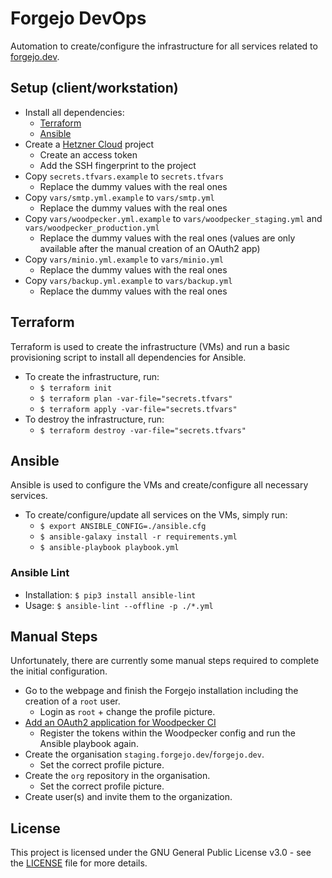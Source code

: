 # Forgejo DevOps

Automation to create/configure the infrastructure for all services related to [forgejo.dev](https://forgejo.dev).


## Setup (client/workstation)

- Install all dependencies:
    - [Terraform](https://developer.hashicorp.com/terraform/cli/install/apt)
    - [Ansible](https://docs.ansible.com/ansible/latest/installation_guide/intro_installation.html)
- Create a [Hetzner Cloud](https://www.hetzner.com/cloud) project
    - Create an access token
    - Add the SSH fingerprint to the project
- Copy `secrets.tfvars.example` to `secrets.tfvars`
    - Replace the dummy values with the real ones
- Copy `vars/smtp.yml.example` to `vars/smtp.yml`
    - Replace the dummy values with the real ones
- Copy `vars/woodpecker.yml.example` to `vars/woodpecker_staging.yml` and `vars/woodpecker_production.yml`
    - Replace the dummy values with the real ones (values are only available after the manual creation of an OAuth2 app)
- Copy `vars/minio.yml.example` to `vars/minio.yml`
    - Replace the dummy values with the real ones
- Copy `vars/backup.yml.example` to `vars/backup.yml`
    - Replace the dummy values with the real ones


## Terraform

Terraform is used to create the infrastructure (VMs) and run a basic provisioning script to install all dependencies for Ansible.

- To create the infrastructure, run:
    - `$ terraform init`
    - `$ terraform plan -var-file="secrets.tfvars"`
    - `$ terraform apply -var-file="secrets.tfvars"`
- To destroy the infrastructure, run:
    - `$ terraform destroy -var-file="secrets.tfvars"`


## Ansible

Ansible is used to configure the VMs and create/configure all necessary services.

- To create/configure/update all services on the VMs, simply run:
    - `$ export ANSIBLE_CONFIG=./ansible.cfg`
    - `$ ansible-galaxy install -r requirements.yml`
    - `$ ansible-playbook playbook.yml`

### Ansible Lint

- Installation: `$ pip3 install ansible-lint`
- Usage: `$ ansible-lint --offline -p ./*.yml`


## Manual Steps

Unfortunately, there are currently some manual steps required to complete the initial configuration.

- Go to the webpage and finish the Forgejo installation including the creation of a `root` user.
    - Login as `root` + change the profile picture.
- [Add an OAuth2 application for Woodpecker CI](https://woodpecker-ci.org/docs/administration/vcs/gitea#registration)
    - Register the tokens within the Woodpecker config and run the Ansible playbook again.
- Create the organisation `staging.forgejo.dev`/`forgejo.dev`.
    - Set the correct profile picture.
- Create the `org` repository in the organisation.
    - Set the correct profile picture.
- Create user(s) and invite them to the organization.


## License

This project is licensed under the GNU General Public License v3.0 - see the [LICENSE](LICENSE) file for more details.
